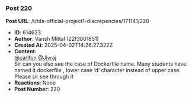 ### Post 220
**Post URL**: /t/tds-official-project1-discrepencies/171141/220
- **ID**: 614623
- **Author**: Vansh Mittal (22f3001851)
- **Created At**: 2025-04-02T14:26:27.322Z
- **Content**:  
  <a class="mention" href="/u/carlton">@carlton</a> <a class="mention" href="/u/jivraj">@Jivraj</a><br>
Sir can you also see the case of Dockerfile name. Many students have named it dockerfile , lower case ‘d’ character instead of upper case.<br>
Please sir see through it
- **Reactions**: None
- **Post Number**: 220

